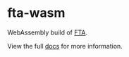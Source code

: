 # fta-wasm

WebAssembly build of [FTA](https://ftaproject.dev).

View the full [docs](https://ftaproject.dev/docs/getting-started) for more information.
